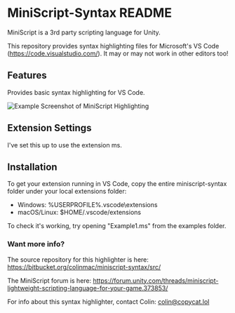 # MiniScript-Syntax README

MiniScript is a 3rd party scripting language for Unity.

This repository provides syntax highlighting files for Microsoft's VS Code (<https://code.visualstudio.com/>). It may
or may not work in other editors too!

## Features

Provides basic syntax highlighting for VS Code.

![Example Screenshot of MiniScript Highlighting](images/screenshot.png "Example Screenshot of MiniScript Highlighting")

## Extension Settings

I've set this up to use the extension ms.

## Installation ##

To get your extension running in VS Code, copy the entire miniscript-syntax folder under your local extensions folder:

- Windows: %USERPROFILE%\.vscode\extensions
- macOS/Linux: $HOME/.vscode/extensions

To check it's working, try opening "Example1.ms" from the examples folder.

### Want more info? ###

The source repository for this highlighter is here:
<https://bitbucket.org/colinmac/miniscript-syntax/src/>

The MiniScript forum is here:
<https://forum.unity.com/threads/miniscript-lightweight-scripting-language-for-your-game.373853/>

For info about this syntax highlighter, contact Colin: <colin@copycat.lol>